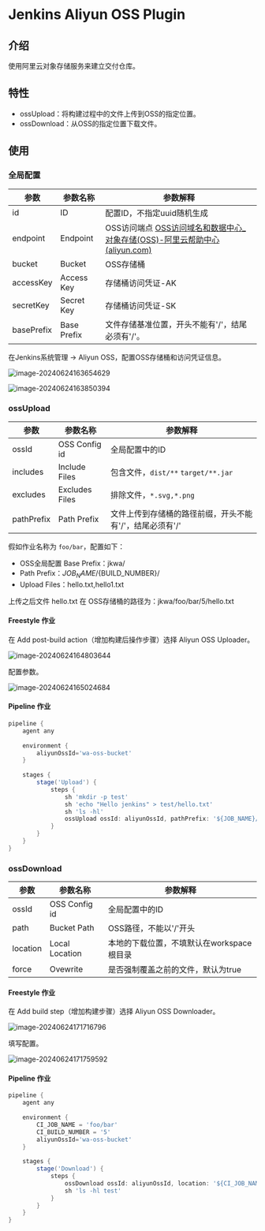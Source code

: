 # Jenkins Aliyun OSS Plugin

## 介绍

使用阿里云对象存储服务来建立交付仓库。

## 特性

- ossUpload：将构建过程中的文件上传到OSS的指定位置。
- ossDownload：从OSS的指定位置下载文件。

## 使用

### 全局配置

| 参数       | 参数名称    | 参数解释                                                     |
| ---------- | ----------- | ------------------------------------------------------------ |
| id         | ID          | 配置ID，不指定uuid随机生成                                   |
| endpoint   | Endpoint    | OSS访问端点 [OSS访问域名和数据中心_对象存储(OSS)-阿里云帮助中心 (aliyun.com)](https://help.aliyun.com/zh/oss/user-guide/regions-and-endpoints?spm=a2c4g.11186623.4.2.673924afzC8wfI&scm=20140722.H_31837._.ID_31837-OR_rec-V_1) |
| bucket     | Bucket      | OSS存储桶                                                    |
| accessKey  | Access Key  | 存储桶访问凭证-AK                                            |
| secretKey  | Secret Key  | 存储桶访问凭证-SK                                            |
| basePrefix | Base Prefix | 文件存储基准位置，开头不能有'/'，结尾必须有'/'。             |

在Jenkins系统管理 -> Aliyun OSS，配置OSS存储桶和访问凭证信息。

![image-20240624163654629](images/image-20240624163654629.png)

![image-20240624163850394](images/image-20240624163850394.png)

### ossUpload

| 参数       | 参数名称       | 参数解释                                                 |
| ---------- | -------------- | -------------------------------------------------------- |
| ossId      | OSS Config id  | 全局配置中的ID                                           |
| includes   | Include Files  | 包含文件，`dist/**`   `target/**.jar`                    |
| excludes   | Excludes Files | 排除文件，`*.svg,*.png`                                  |
| pathPrefix | Path Prefix    | 文件上传到存储桶的路径前缀，开头不能有'/'，结尾必须有'/' |

假如作业名称为 `foo/bar`，配置如下：

- OSS全局配置 Base Prefix：jkwa/
- Path Prefix：${JOB_NAME}/${BUILD_NUMBER}/
- Upload Files：hello.txt,hello1.txt

上传之后文件 hello.txt 在 OSS存储桶的路径为：jkwa/foo/bar/5/hello.txt

#### Freestyle 作业

在 Add post-build action（增加构建后操作步骤）选择 Aliyun OSS Uploader。

![image-20240624164803644](images/image-20240624164803644.png)

配置参数。

![image-20240624165024684](images/image-20240624165024684.png)

#### Pipeline 作业

```groovy
pipeline {
    agent any
    
    environment {
        aliyunOssId='wa-oss-bucket'
    }
    
    stages {
        stage('Upload') {
            steps {
                sh 'mkdir -p test'
              	sh 'echo "Hello jenkins" > test/hello.txt'
                sh 'ls -hl'
                ossUpload ossId: aliyunOssId, pathPrefix: '${JOB_NAME}/${BUILD_NUMBER}/', includes: 'test/*.txt', excludes: 'test/*.png'
            }
        }
    }
}
```

### ossDownload

| 参数     | 参数名称       | 参数解释                                  |
| -------- | -------------- | ----------------------------------------- |
| ossId    | OSS Config id  | 全局配置中的ID                            |
| path     | Bucket Path    | OSS路径，不能以'/'开头                    |
| location | Local Location | 本地的下载位置，不填默认在workspace根目录 |
| force    | Ovewrite       | 是否强制覆盖之前的文件，默认为true        |

#### Freestyle 作业

在 Add build step（增加构建步骤）选择 Aliyun OSS Downloader。

![image-20240624171716796](images/image-20240624171716796.png)

填写配置。

![image-20240624171759592](images/image-20240624171759592.png)

#### Pipeline 作业

```groovy
pipeline {
    agent any
    
    environment {
        CI_JOB_NAME = 'foo/bar'
        CI_BUILD_NUMBER = '5'
        aliyunOssId='wa-oss-bucket'
    }
    
    stages {
        stage('Download') {
            steps {
                ossDownload ossId: aliyunOssId, location: '${CI_JOB_NAME}/${CI_BUILD_NUMBER}/', path: 'test/', force: true
                sh 'ls -hl test'
            }
        }
    }
}
```

